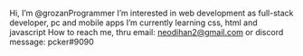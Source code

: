 Hi, I’m @grozanProgrammer
I’m interested in web development as full-stack developer, pc and mobile apps
I’m currently learning css, html and javascript
How to reach me, thru email: neodihan2@gmail.com or discord message: pcker#9090
